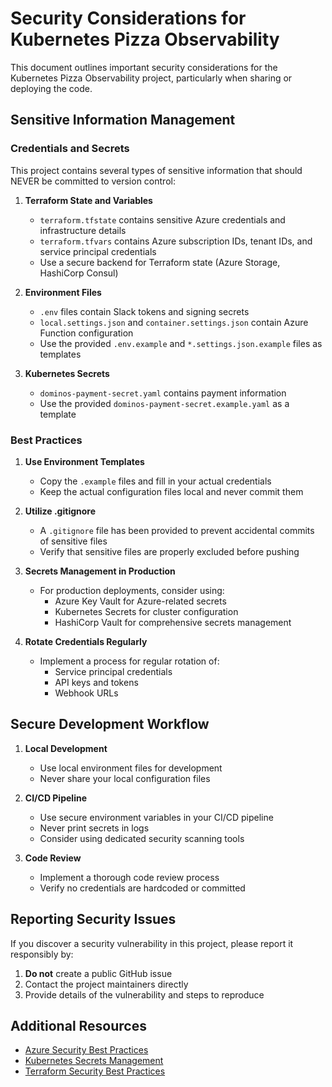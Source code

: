 # Security Considerations for Kubernetes Pizza Observability

This document outlines important security considerations for the Kubernetes Pizza Observability project, particularly when sharing or deploying the code.

## Sensitive Information Management

### Credentials and Secrets

This project contains several types of sensitive information that should NEVER be committed to version control:

1. **Terraform State and Variables**
   - `terraform.tfstate` contains sensitive Azure credentials and infrastructure details
   - `terraform.tfvars` contains Azure subscription IDs, tenant IDs, and service principal credentials
   - Use a secure backend for Terraform state (Azure Storage, HashiCorp Consul)

2. **Environment Files**
   - `.env` files contain Slack tokens and signing secrets
   - `local.settings.json` and `container.settings.json` contain Azure Function configuration
   - Use the provided `.env.example` and `*.settings.json.example` files as templates

3. **Kubernetes Secrets**
   - `dominos-payment-secret.yaml` contains payment information
   - Use the provided `dominos-payment-secret.example.yaml` as a template

### Best Practices

1. **Use Environment Templates**
   - Copy the `.example` files and fill in your actual credentials
   - Keep the actual configuration files local and never commit them

2. **Utilize .gitignore**
   - A `.gitignore` file has been provided to prevent accidental commits of sensitive files
   - Verify that sensitive files are properly excluded before pushing

3. **Secrets Management in Production**
   - For production deployments, consider using:
     - Azure Key Vault for Azure-related secrets
     - Kubernetes Secrets for cluster configuration
     - HashiCorp Vault for comprehensive secrets management

4. **Rotate Credentials Regularly**
   - Implement a process for regular rotation of:
     - Service principal credentials
     - API keys and tokens
     - Webhook URLs

## Secure Development Workflow

1. **Local Development**
   - Use local environment files for development
   - Never share your local configuration files

2. **CI/CD Pipeline**
   - Use secure environment variables in your CI/CD pipeline
   - Never print secrets in logs
   - Consider using dedicated security scanning tools

3. **Code Review**
   - Implement a thorough code review process
   - Verify no credentials are hardcoded or committed

## Reporting Security Issues

If you discover a security vulnerability in this project, please report it responsibly by:

1. **Do not** create a public GitHub issue
2. Contact the project maintainers directly
3. Provide details of the vulnerability and steps to reproduce

## Additional Resources

- [Azure Security Best Practices](https://docs.microsoft.com/en-us/azure/security/fundamentals/best-practices-and-patterns)
- [Kubernetes Secrets Management](https://kubernetes.io/docs/concepts/configuration/secret/)
- [Terraform Security Best Practices](https://www.terraform.io/docs/cloud/guides/recommended-practices/security.html)